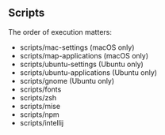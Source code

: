 ## Scripts

The order of execution matters:

- scripts/mac-settings (macOS only)
- scripts/map-applications (macOS only)
- scripts/ubuntu-settings (Ubuntu only)
- scripts/ubuntu-applications (Ubuntu only)
- scripts/gnome (Ubuntu only)
- scripts/fonts
- scripts/zsh
- scripts/mise
- scripts/npm
- scripts/intellij